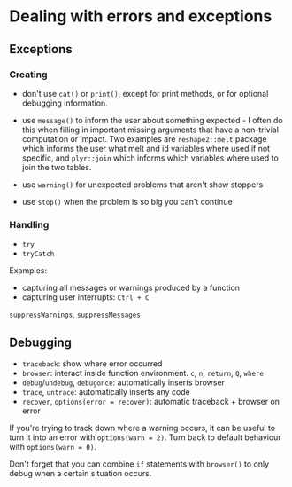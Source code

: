 # Dealing with errors and exceptions

## Exceptions

### Creating

* don't use `cat()` or `print()`, except for print methods, or for optional
  debugging information.

* use `message()` to inform the user about something expected - I often do
  this when filling in important missing arguments that have a non-trivial
  computation or impact. Two examples are `reshape2::melt` package which
  informs the user what melt and id variables where used if not specific, and
  `plyr::join` which informs which variables where used to join the two
  tables.

* use `warning()` for unexpected problems that aren't show stoppers

* use `stop()` when the problem is so big you can't continue

### Handling

  * `try`
  * `tryCatch`

Examples:

  * capturing all messages or warnings produced by a function
  * capturing user interrupts: `Ctrl + C`

`suppressWarnings`, `suppressMessages`

## Debugging

* `traceback`: show where error occurred
* `browser`: interact inside function environment.  `c`, `n`, `return`, `Q`, `where`
* `debug`/`undebug`, `debugonce`: automatically inserts browser
* `trace`, `untrace`: automatically inserts any code
* `recover`, `options(error = recover)`: automatic traceback + browser on error

If you're trying to track down where a warning occurs, it can be useful to turn it into an error with `options(warn = 2)`.  Turn back to default behaviour with `options(warn = 0)`.

Don't forget that you can combine `if` statements with `browser()` to only debug when a certain situation occurs.